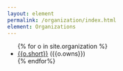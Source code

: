 ```yaml
---
layout: element
permalink: /organization/index.html
element: Organizations
---
```


<ul>
{% for o in site.organization %}
<li><a href="/organization/{{o.key}}.html">{{o.short}}</a> ({{o.owns}})</li>
{% endfor%}
</ul>
